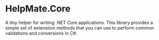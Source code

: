 # HelpMate.Core

A tiny helper for writing .NET Core applications. This library provides a simple set of extenstion methods that you can use to perform common validations and conversions in C#.
